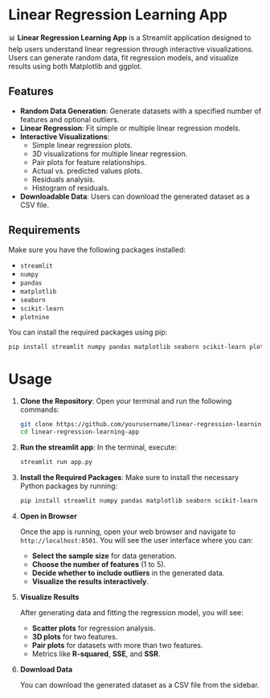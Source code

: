 # Linear Regression Learning App

📊 **Linear Regression Learning App** is a Streamlit application designed to help users understand linear regression through interactive visualizations. Users can generate random data, fit regression models, and visualize results using both Matplotlib and ggplot.

## Features

- **Random Data Generation**: Generate datasets with a specified number of features and optional outliers.
- **Linear Regression**: Fit simple or multiple linear regression models.
- **Interactive Visualizations**:
  - Simple linear regression plots.
  - 3D visualizations for multiple linear regression.
  - Pair plots for feature relationships.
  - Actual vs. predicted values plots.
  - Residuals analysis.
  - Histogram of residuals.
- **Downloadable Data**: Users can download the generated dataset as a CSV file.

## Requirements

Make sure you have the following packages installed:

- `streamlit`
- `numpy`
- `pandas`
- `matplotlib`
- `seaborn`
- `scikit-learn`
- `plotnine`

You can install the required packages using pip:

```bash
pip install streamlit numpy pandas matplotlib seaborn scikit-learn plotnine
```
# Usage 

1. **Clone the Repository**: Open your terminal and run the following commands:

   ```bash
   git clone https://github.com/yourusername/linear-regression-learning-app.git
   cd linear-regression-learning-app
2. **Run the streamlit app**: In the terminal, execute:
   
   ```bash
   streamlit run app.py
   ```
3. **Install the Required Packages**: Make sure to install the necessary Python packages by running:

   ```bash
   pip install streamlit numpy pandas matplotlib seaborn scikit-learn plotnine
   ```
   
4. **Open in Browser**

    Once the app is running, open your web browser and navigate to `http://localhost:8501`. You will see the user interface where you can:
    
    - **Select the sample size** for data generation.
    - **Choose the number of features** (1 to 5).
    - **Decide whether to include outliers** in the generated data.
    - **Visualize the results interactively**.

5. **Visualize Results**

    After generating data and fitting the regression model, you will see:
    
    - **Scatter plots** for regression analysis.
    - **3D plots** for two features.
    - **Pair plots** for datasets with more than two features.
    - Metrics like **R-squared**, **SSE**, and **SSR**.

6. **Download Data**

    You can download the generated dataset as a CSV file from the sidebar.
